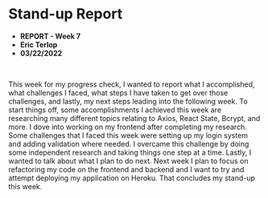 # Stand-up Report 

* **REPORT - Week 7**
* **Eric Terlop**
* **03/22/2022**

<br>

This week for my progress check, I wanted to report what I accomplished, what challenges I faced, what steps I have taken to get over those challenges, and lastly, my next steps leading into the following week. To start things off, some accomplishments I achieved this week are researching many different topics relating to Axios, React State, Bcrypt, and more. I dove into working on my frontend after completing my research. Some challenges that I faced this week were setting up my login system and adding validation where needed. I overcame this challenge by doing some independent research and taking things one step at a time. Lastly, I wanted to talk about what I plan to do next. Next week I plan to focus on refactoring my code on the frontend and backend and I want to try and attempt deploying my application on Heroku. That concludes my stand-up this week.